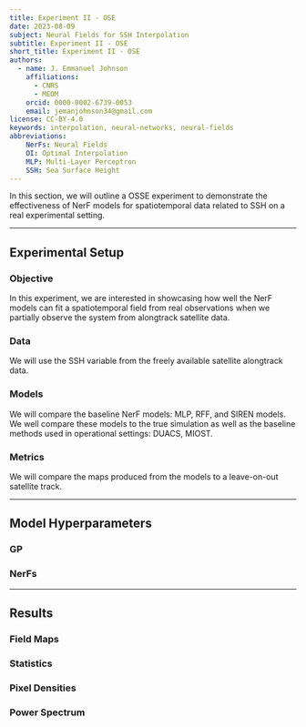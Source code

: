 ```yaml
---
title: Experiment II - OSE
date: 2023-08-09
subject: Neural Fields for SSH Interpolation
subtitle: Experiment II - OSE
short_title: Experiment II - OSE
authors:
  - name: J. Emmanuel Johnson
    affiliations:
      - CNRS
      - MEOM
    orcid: 0000-0002-6739-0053
    email: jemanjohnson34@gmail.com
license: CC-BY-4.0
keywords: interpolation, neural-networks, neural-fields
abbreviations:
    NerFs: Neural Fields
    OI: Optimal Interpolation
    MLP: Multi-Layer Perceptron
    SSH: Sea Surface Height
---
```



In this section, we will outline a OSSE experiment to demonstrate the effectiveness of NerF models for spatiotemporal data related to SSH on a real experimental setting.



---
## Experimental Setup

### Objective

In this experiment, we are interested in showcasing how well the NerF models can fit a spatiotemporal field from real observations when we partially observe the system from alongtrack satellite data.

### Data

We will use the SSH variable from the freely available satellite alongtrack data.

### Models

We will compare the baseline NerF models: MLP, RFF, and SIREN models.
We well compare these models to the true simulation as well as the baseline methods used in operational settings: DUACS, MIOST.


### Metrics

We will compare the maps produced from the models to a leave-on-out satellite track.


---
## Model Hyperparameters


### GP

### NerFs


---
## Results

### Field Maps

### Statistics

### Pixel Densities

### Power Spectrum